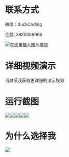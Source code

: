 # 联系方式

微信：duckCoding

企鹅: 3820006966

![在这里插入图片描述](http://upload.cxycsx.vip/91ab4bcb4f2c4c6db86365bb6d6e9c62.jpeg)

# 详细视频演示

请联系我获取更详细的演示视频

# 运行截图

![](http://www.bysj52.com/uploadfile/ueditor/image/202306/%E6%AF%95%E8%AE%BEssm517%E5%9F%BA%E4%BA%8EJavaWeb%E7%9A%84%E6%A0%A1%E5%9B%AD%E5%BF%83%E7%90%86%E5%81%A5%E5%BA%B7%E7%BD%91%E7%AB%99%E7%9A%84+jsp%E6%BC%94%E7%A4%BA%E6%AF%95%E4%B8%9A%E8%AE%BE%E8%AE%A1/5.png)![](http://www.bysj52.com/uploadfile/ueditor/image/202306/%E6%AF%95%E8%AE%BEssm517%E5%9F%BA%E4%BA%8EJavaWeb%E7%9A%84%E6%A0%A1%E5%9B%AD%E5%BF%83%E7%90%86%E5%81%A5%E5%BA%B7%E7%BD%91%E7%AB%99%E7%9A%84+jsp%E6%BC%94%E7%A4%BA%E6%AF%95%E4%B8%9A%E8%AE%BE%E8%AE%A1/1.png)![](http://www.bysj52.com/uploadfile/ueditor/image/202306/%E6%AF%95%E8%AE%BEssm517%E5%9F%BA%E4%BA%8EJavaWeb%E7%9A%84%E6%A0%A1%E5%9B%AD%E5%BF%83%E7%90%86%E5%81%A5%E5%BA%B7%E7%BD%91%E7%AB%99%E7%9A%84+jsp%E6%BC%94%E7%A4%BA%E6%AF%95%E4%B8%9A%E8%AE%BE%E8%AE%A1/4.png)![](http://www.bysj52.com/uploadfile/ueditor/image/202306/%E6%AF%95%E8%AE%BEssm517%E5%9F%BA%E4%BA%8EJavaWeb%E7%9A%84%E6%A0%A1%E5%9B%AD%E5%BF%83%E7%90%86%E5%81%A5%E5%BA%B7%E7%BD%91%E7%AB%99%E7%9A%84+jsp%E6%BC%94%E7%A4%BA%E6%AF%95%E4%B8%9A%E8%AE%BE%E8%AE%A1/3.png)![](http://www.bysj52.com/uploadfile/ueditor/image/202306/%E6%AF%95%E8%AE%BEssm517%E5%9F%BA%E4%BA%8EJavaWeb%E7%9A%84%E6%A0%A1%E5%9B%AD%E5%BF%83%E7%90%86%E5%81%A5%E5%BA%B7%E7%BD%91%E7%AB%99%E7%9A%84+jsp%E6%BC%94%E7%A4%BA%E6%AF%95%E4%B8%9A%E8%AE%BE%E8%AE%A1/2.png)

# 为什么选择我

![](http://upload.cxycsx.vip/%E7%A8%8B%E5%BA%8F%E8%AE%BE%E8%AE%A1.png)

